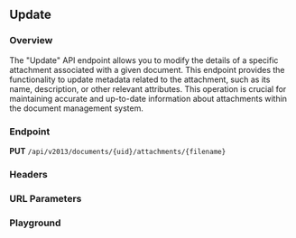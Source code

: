 ## Update

### Overview

The "Update" API endpoint allows you to modify the details of a specific attachment associated with a given document. This endpoint provides the functionality to update metadata related to the attachment, such as its name, description, or other relevant attributes. This operation is crucial for maintaining accurate and up-to-date information about attachments within the document management system.

### Endpoint

**PUT** `/api/v2013/documents/{uid}/attachments/{filename}`

### Headers
<!--@include: ../../common/header/authorization.md-->


### URL Parameters
<!--@include: ../../common/url/uid-filename.md-->

### Playground

<SwaggerUI :swaggerSpecs="swaggerUpdateSpecs" />